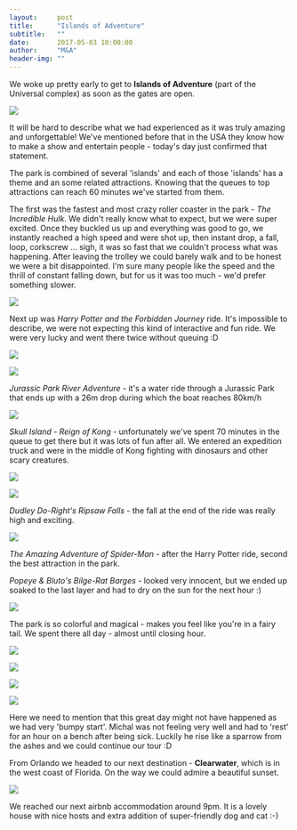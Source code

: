 ```yaml
---
layout:     post
title:      "Islands of Adventure"
subtitle:   ""
date:       2017-05-03 10:00:00
author:     "M&A"
header-img: ""
---
```


We woke up pretty early to get to **Islands of Adventure** (part of the Universal complex) as soon as the gates are open.

![](https://lh3.googleusercontent.com/exDS0l1cTa58Qsh0cfBTUSSaOAVAJtIMclJjVpws2OWZCZbbY9TURvr4U6nVwc6Eb6mr5kF_XFrk4XnPlH_Xm9dRJEZob-ECrhZeGQuHInftmhvvADm2yuQXbDWpsfkl1cmuR36N95rErrcPPp4R-kcjxMthB9FlrPQ7gaJDLvSM3uA2NEZJqLZgbKjmnqdYEe-I2Xxm7EzlrpgK1QLLk7RxINSkWt_Jhb00LxAwA5WpRaZUeej3mNcsjTsk30BupY4ZcqBHZ3f8IfvmHbaA9LtSLRkU6SS5sS_OU_nd3k-g-8DKy_z_2Mqt-IOScukVvTHjxTJaTBtb8hXA0YIdKUNZGCdtCleqJYjmkn_1jA4sBkqiOO0vt6Wh7IfWbpO18sGYvX74st0bEgAiryCuEu316JXuL41-NT9Qifx_NqJGPknx0R5cvp5N8jCFN2ku_jzdEssK4sthTaBY8tMRmQ2qzLWgMRtMGa0a6s_9Iia12mJXRYxub1qGHFPOCZ0uWeKnm-fIUt9dSBL4eR8lYhgA1tuBPKKXmZq5y1fyqLe6lo2-mmBFWpJjXOA6ENTTdQoTAuppCO5gr5JSrpe8d8ktQH9hgppBB3tBRpdy44jId8t5qvvxMHicUUE4rKZZfBv-Ixnmwcxy-P9am4NFNKQYbgiMUgTWh40Gy6oWnpE=w1309-h736-no)

It will be hard to describe what we had experienced as it was truly amazing and unforgettable! We've mentioned before that in the USA they know how to make a show and entertain people - today's day just confirmed that statement.

The park is combined of several 'islands' and each of those 'islands' has a theme and an some related attractions. Knowing that the queues to top attractions can reach 60 minutes we've started from them.

The first was the fastest and most crazy roller coaster in the park - *The Incredible Hulk*. We didn't really know what to expect, but we were super excited. Once they buckled us up and everything was good to go, we instantly reached a high speed and were shot up, then instant drop, a fall, loop, corkscrew ... sigh, it was so fast that we couldn't process what was happening.
After leaving the trolley we could barely walk and to be honest we were a bit disappointed. I'm sure many people like the speed and the thrill of constant falling down, but for us it was too much - we'd prefer something slower.

![](https://lh3.googleusercontent.com/dTN0Xx__mN97Agpz8D89qrTGovtak1J2XK5gv9vy5G7_efAWzPjPizGJrE-J9i0i6sTo3oPNWBh_k6wHDf1h2hg2LVvDqEbOEy-znfJYl5vbHo4nVU4aGoCK3iR_w4RJFDJJM8MI2X3J5KqyJVq5XMl0rmhR266_Wp30Oim9OXf464d42KJUciTxu8h_xhA4co19ULOUjATCBYON5rIKhL-aN-WVNO9FnnMuEJWDu72RKLon3kGonSMNOR46J1lfhqZ2l9KuABjBJY3-bc_JCwlz7599-2sriGrOhF9GYGpxjKjKlixcXI48xK2DE568xxujEmfu3ZbD8LLOuuK35ONy_5XkDmt5issh9pN7X3PnfyYnB2AREbGcoKsNSNsfMvzhbkS1x2XVWe6IaGV2hUDACrdmSrxb15rAMRyLErS9nSYW_XiPEvcWzO3asAz3cJs54YfvaqkZRV0a24UQW-vZt0PfT_KH6OhetS7SQ2DbLArzdSRoAfSX4I6yLvZrCiGb3_7sgX526vLN2sDcncnwr2vLZCZbrMdOtMuFTHG3xwPFRRUzFUYbBpjNhtOB0t_5vvhYi1g4ORFcqSyQNlfz5M9VkF2NixOfzt51mtusz0zysQUhLFxPtg9USMgHcmf0_4Q4gIMPVXBWZLRwBYMDtpwQAnI1Sviw0JpVLPQ=w1309-h736-no)

Next up was *Harry Potter and the Forbidden Journey* ride. It's impossible to describe, we were not expecting this kind of interactive and fun ride. We were very lucky and went there twice without queuing :D

![](https://lh3.googleusercontent.com/3ViM_gtpsE2WIuXlC9obnVel6CoefMwQrS0Z_hjD876pcvsSVJq-dDDWteDVOKu-XtmAlkLrBCMnRn7B7gLYiZV1MT-AxCQEFkCono4eQSF1rcnlfVUgwoCot303G3w36vdKuYU-jeecYrxrFQBJEjJz5PkLt4XJ26KEyeqL1wGUHrS_Jbo7fzgb6sQEIl6CTmsGBe7pXnTEJGcXcai4yKwgx2aAGip57z0nyq3Tp5g-TpcD6FLlQLfy1KFXgCIKZ52mJrPACZY_L1a42bYmBBEGV3GpnC5-EThE8mvbGQ3q0Hv6SUVc_SLu3Xh0cKbPqkXLcPaN9C7FUC1MKZ3-I_CAek0_Rkba1DB-6gG2IZZg1EWjZBjS3Lv4aUcozwjJlJK6uVbgavAingfQ4ho2-EDBz81QH0CnTGTuoPEnnR7S19XXC032DknQHjSUZmQQV6DK5ACmm_5vdzzJeezj4rX88ixcBRcBbo5Vq5YBucpVQrcNyKnNfw1QiIWY17QRlAdXLJGH8qO4Fhk8qM3UeKeVsxEbIPc8tNaOK74vpo532aCzRTv8S4_iEcq7mw2rzTwsQ03Av5YbQ34PS1AIaeYz6WqW3mZQ-qbwghIbeRhKx77JZ8ifOrC3N22yKEYHKt2r3MGZNrkEjdLlCEDcFXOIMfOhEBUZ0eh8gSpsk9M=w1309-h736-no)

![](https://lh3.googleusercontent.com/Rq9MT-UXrmRflvlIUzBNo_bcP1PLMGcYAAC6mUht1QrpV5NDBeldaZ2qpuH0NUILNj167oGglRH7RFpHjgvV_O7koR1w-c6OexiOn1o6COhSCiGW6cH6eIctyj3vfB5BSMkTY-4YA7spKc8BP6WaSH05A4hGZnA8R888i2suWxJUSGGxKeaMU6OwVfy7L2Vor70_5_ea3h6J8iHoAe_8ChNDnxYciohSlKb26S-o9_EvP1_aq6bb6fVCs2HKJ4zKpRrywieBkVXLJOL3v_fmynQ1ErQpdXSe-vhD1jF3vFW30an989K939fQ0WEOnYguPCT7om2ppWy51Ki4v76c2QQmwfISIhXZ7GSAJL4ZdK4zV324sJ_R5ZBN0KBl4Cti94NP901HrjJdt3EzeYYKcXCPAazNDNcphuZwoQpP4lU_wdZlnluOYuHWltyvDf2zn_Fg7-sr0RIbM73No3r5ONzAFdVxVZms4NjyU3-hoksbAVMQpiNE5lUVh9IwxCUryIm628lx8nkSYh68Ut_K-j3iN0-MSAIwhfQWgAKr_V5M0CUI3w8dyr1wigfHfOWli9sHQa0_4zmduO1l54NDyxN2J7f3G7ky1_aZ7wP3Y-Exb9rnAj4LxpimUWL4NQ6eN07KShm0esWdv1kYNVjJFeqcPNLv0JtKUw_sPdWFjsg=w1309-h736-no)

*Jurassic Park River Adventure* - it's a water ride through a Jurassic Park that ends up with a 26m drop during which the boat reaches 80km/h

![](https://lh3.googleusercontent.com/-Id3KzGfipIBE5xQyYHnaCDGgmEpqLMz_babXKxz7N87bonqRVCebd_qAx5V1zpdNM0Fzlqz36rEmZJGF4km51ctuIxEE4NbYynUqutjwkmxCDB3wvGYkSdqaaDTbzdGnHzWjPrVN8niLQxJ6GQSZZwA4yUoM0IcnmI2HrvECCIoCBvVlhqmW_fY8OroZJlL5xFU4df0p8CwDksiPSDN2ceDB_GA88WyLlm2MAKZotlFmSw5OpLSgj5rndnA78iebQgmUaQKtxTwjQEdKWrQt7CgD7OCn2ghUhEMx5RAWT2NqsyrCjRms-fDiI3SobJJ75Ysfd8XXOh3imZ8YZElCNMGj2r27iSOEiMhgFc7JaWVrjFuNEJKh0DRX-K8GTIpE1dXd23SWcZqjmlWVpGw-lk3zHlmlImUU7l29uq-GYq1h8kFoLUZqUs4V3CD5-yhgdtxW7Oh8Cm81VpxnkmnbnBPeqfR6vy__20cMb_Ar5iN4rPurlIUBR5ZZcu63p_CTr5aTYoiTVVjXQiRwAQnT9xoKN4py_UjqXZRXg9ENsOt_zdNKoL89WMEAxVeSvtH4-JVGmOmNgJrlUZablae-0wvJGshTIAJDxXpOy-N5-uTZKqNBoLuCNymHGt4A-TzOu0uqQq56NgcymfiW7UZ3wut_y26Qm9u-HKmv0qcK68=w1309-h736-no)

*Skull Island - Reign of Kong*  - unfortunately we've spent 70 minutes in the queue to get there but it was lots of fun after all. We entered an expedition truck and were in the middle of Kong fighting with dinosaurs and other scary creatures.

![](https://lh3.googleusercontent.com/7zqzNWEB1hlUa5ygh1wpjge5UQbFwvSebFoPzRUFpTRrnqI0RDvw8kxtCnCrXXMfonVE08QbsZ5lTu5LQuQCB8I5tQ1UBJ5Xw3GK2TI1ZfnTIuRKM4N7Y7Z5wACx7HFj0pwcNyyMdqEss_eDaJHMWHoR4qiRMMV9bH2GHzqYNWcLaEgsiS_yOPAjq58Mj9d-7NEizFnCYWQE0_EMk8FPSKBMlWeRHrHx62f76HnUZWMVwiY0Ua3QWqeYbhMgNwEk6A6P3cCRP6fL0bpOkopxCud2S9H9IQOL6Th06U8-yTWdtDtCIIPLKNGM0bGUgHAMCmZ1-ElRdWj7WetKEgXv2owrtiERe6gdKSp0yrMdPIud67C2nR0WdJXxSIhT73nR8BIB2a640qwJby9qXIGqBCoopGKRYbNHYQCKitAVqlKyCsgrj2rlAiZFPzYqgLvJwCJJbJrrGarNTOhILJESG_P7nUAnBOkO_WUoZeWyiWepIN_bcRjZe6YN2Z2sxtD18V8EHwKCZ8kaa3qyO0VAEP_eHuGsRivWIQhxOsZAwzsvyxlCuad6KLSGIfPLQnXh5Rftn2owmV1V1kE4AjjCIhQdQeP9MlGDD2bKCbIaVAVn6qaJSTimiHuM9Kjxjdad92Y1BNowbCZxMbl7UHpIrIxYPKFa1GA21SwzWh55XrY=w1309-h736-no)

![](https://lh3.googleusercontent.com/dDOR0KKNnli8jM87joMMD3Dv_vL5qs8PUT5jUXwziZ42eVgpHNkkTqe1PAHfXpBbLXF34iaHtaOoKg2HkCPafpZBblIUa9_5Y4WjclD2eUO4h30ABarp13VMJo9Iu4u3eAA8VgNnV_KdOrOq4X8-cTrYOINhm07Mhg08pvT364FBvWNst7JeHSB6gLMpd7BUEN0NbVedImUgfWlTtctw9w5vnXWGAKz7hZmYSIaMIp4wqLwKIk4cZ9rRXMDUl26kPfh3j4mAq0pnTuW6eKOcUg6-_MB01SJ2tMZ-Uyfu-kYmVHPGQonoLKfohEde-CC5kOZ6dQG3-9EqCBXBFVHgmtGpiEob1iNz-1Q0s48IuK5KFvjvXzx6KmaTm074XCGPO3_FmpkK8ZsqI9SGlb3MFj9pSyNxJ2WDb7dyEWBlAOBHCLN0u-tCKZPhkSxjCml8Lu3pv2ViQcjzrP9CwdFPML9pln6wD6_p2AZczBKCzjQu8Shyxn581O2PA7Wq7kgylovNhuKmrrODeElYcjc0gMNxq9ti0BX42-ReW3L5pqwHZBb7rULd6mw07Oac_-0SN3hjOm9iJu4bDo4ucNhRe6KwkeWKyBKHdW0fiV5tEaD1_kDbkIHcp4pU_3V-6GHkxnNmVRvqAXgBypPHB0LXZFj3d5uEAHprjplOML_1c8Q=w1309-h736-no)

*Dudley Do-Right's Ripsaw Falls* - the fall at the end of the ride was really high and exciting.

![](https://lh3.googleusercontent.com/Ik-_9kCppH1jer865C_ijGhdGznWB6ixGMY1joLJgo4ckhudIwPDk_D3QmmJYLgUzNh3C9zFP6mWD8cwDsvATBuiOsYsYFoa8P7-pp8fxKMV2SIMrm1CDxgui5FExhCfxNihup94NCpCWPSqDEvh3uhP7upHAgMUYLk0b1ckZzCK-ybnd0nDlYBNK3rBJteHDxd2dxmiGG5PVcW4QBnXXz2ledRUHfevgYcXdvW9U6fmjlfvtee_QYcAvwN1tyqmd4mR4lSer8aAO7PQYMJyV3jysWk6Bq_HA9DU-Pl8U1Ga9-WmjZ8LHA37dt-B_cTnOffj8W6M-Lk4seMZCcURBX3ieLsD8UOqVANZSEgP5bTg4u6iOTlQDUdtPQWeFSKzHCzuVyQIIw_IQMKcyqy_W8brtT1Ykkyw4yvpqBb8fJMGY-Kop8Cm-WRj1IB69a_1OpTYJfgirKBBcvN3E3Y9nYabbUKMaztmBZk2R3iFYUtOIbmRmmIZQgF9EN7BkFgScaC83HE1huYncAolC7PwZWwWVlN0kEi9oVK7PfE85lNZuMMaGbPDtFJS3DlDrM4c_z-nLzPEAlgHh2ZmGQKrc4E7w2eGCuCmMDKj6--g4inwmszN7B4KIgDMCI3xELjmhKaAVDOC2qyqHzTMLAgWkgA4s7uxnegpbCAJcEsqhik=w1309-h736-no)

*The Amazing Adventure of Spider-Man* - after the Harry Potter ride, second the best attraction in the park.

*Popeye & Bluto's Bilge-Rat Barges* - looked very innocent, but we ended up soaked to the last layer and had to dry on the sun for the next hour :)

![](https://lh3.googleusercontent.com/enqAt5Z96yBdSDmzNZNp48J4QKnxMoS4VS7cXLuoxm2ANGpJP3hyH8vMmdv-9-kwZVzyQGBAoMCcw0U9NJAOFXemhgdYWY-gEA6jnWURxt35EoK_Qhphr_YuWFkuMT7PHc6w4kRiL808YlZC1TKR1hz_nHvrN3KP9YQYeBJzJEdb7DNcrV-6uX2jy-4r0Cu0Tm8L7KIXSz6OsZT7BXSpdWbWfPWwcIxRNN4DwndRKFZ6dvWYeCjVjCUOiRgXOMRJatd7Fxj4xXVNc-EEKwcM_N1Dw9ipdrFRjbRPWOP6jQIbePrwzBFuwxjpIAQGeI0MsCieXCmZmgLBqrYuy-t1HuWkDsQKRubXEAXrbGP_Ty5IxFTXZlnnVFD0_OrQPODQ2S7VXCjqFDvpA6HndxTgbTTVO3mv9tCBGl8qVpgqPAXY99_s-IDK5bbs4rsCPdOgXuxEzt1uhWZyT_OrH5Td_p29pwZ-VXNvSW7CJ_68vZSOa9yh3CU_EAu5Sk7vQGC2-hp1sT2uDlcVcPL9uM9OJQTQmI4HB-d48Qhw3ZbGP_3f2n8c_ryAeQbovX3QbTHIU3kDv__cuaVHPqd_xjapogpnRGwe-Mr_LllvoXy7gT3FMpwpH-u_yQhx6UVXq6EvJTi5G_6ZfCjqCJZI3EJ_iXOF1_bEa-h1GoE6mSdFtvQ=w1309-h736-no)

The park is so colorful and magical - makes you feel like you're in a fairy tail. We spent there all day - almost until closing hour.

![](https://lh3.googleusercontent.com/Md1y5a22m6EOL_89UnKLZV_sUtKrZ-k9ihUd5lAxdxQdB32-6IIe0To_0acl-qOaUEg1TyH86G_WXazEs1-XdWKfWlbFh9LhmSFTyLX0uIaHDeuzh5FaFnJIBMg0C1lVIKltmdkFPtVfQ4pGElsp1XfCjsjN8m3EUSKIPU00ZMqufIR8C32CAT1k5H4rP8ykl8dXrCqbGSFTkpOSbNERASxeMXMU8N4BZxdiB2efAL71E-HJb3DluWvJvtPTaqC7kldtcL5hRvSW7kKyp4IXSRek0SFlLcJ-E1kdXBeE6kO640zxvMeHYLCjRwddhjqoIxQcI_oKGIKsFd7mCaJZvLboYHru1GLO5KxyUSm0OSF_nhYxcFwxdc1JQS8-GgOlXBqF9MF6Y5_dJOuhQ85kvs1sYdIjALrM1L-agkaV3j2PJSkyklM4yMgoJ3Y7KhHjvnls4OossQJ5f8iVzcb_ES60hzN6CbCsduMzHn7V9X5Te5j9soYQG4o9wKeWdqKwsKa8o4A7DEOurkQhohMMmlQHmQvrJePMHuzdTtoPSqjn4YLfn4c_O00O3Y-jnTK8Zk_GVcDYdpCe6PmjnLJPM1dXE6HZHkgw0omJDDAkptWU0fc2RcR9y2IDKlSOHIjjUFgVxdLg37STHT9qzzOwDJgmuUCyn1l7ZC0cRHTjf7o=w1309-h736-no)

![](https://lh3.googleusercontent.com/5QnAqYKWS6Na3ypWlamjZ_fAKMV8w3EJkP33SueOQ6WbPGcR9FCJ9lRx29vIKO2Ka15adfkTDN8LXhWHbjTtMBigNVVJetFRel2VvLGdgecU7E16eb6G3kiibr3HI4AIdJuaq_trd_e92qL93Q1V6S5XLxnxylWB-hYWKUULFtMlotq4Zd5py7FGQnWoTvAskRNmu2qNa4brzys_cz2BA1LZ_kfnbLTGv1iRW6Gt2rV6ENQX1JqzVZH4uuwSagIVvZaqCw112tXATOwkwm_JH4AaCfgrE88aQyTyuuwa4vYZHNMvFNvMCzZ1L6qFmdtu1lVCBCuBK_YslRa65sTZ_NOqp-ETQoCc3xwST5Qvqxpp2Nie1NZVrswvHOrvKaF9sMhlDrITsl04o6y48TQTxohuMGcwYgYRLsTRub_sej-WmiSB7rMh4EiKlKnULy6Bsjg-xJzMEJ3FwglCcDRJeP9ueAKDcFiROBKw5LusdbDqalHli7h52eyjBOW8hfZi2QDoYMuMTytFxoNMGWc46JTKuoShWCpoOhlHDXjjB8xAKYbIF06leSfMf66rJfdAhAi9xPyKmp8gKPWpFym5r08vpJ3LPDwZ29Rv66jWMozMGf0Mv220HYvhu5p_lsM1ME_ZIfa4C9LoNJnZGH3VqL9sWhy2mzv84sDafg9UF0U=w1309-h736-no)

![](https://lh3.googleusercontent.com/hWabJrSruYtA8DwjaVNF1zaj7VEFb7WNbTdg8SKL8txDJ13PcxMEGFsxgHfDOw4PD0-cf9gvoTzIw6mUQuZKp5MIW37KytRWzQlM1nDUi7DTUjrv843bzqDNGegwakbjXk_TQtvLcPLMGnhuROLbL3u6t02ankiTDPwg8SvvqT-Y80ygJRetsCCDiaa5WMo9PERRO-Nd1k-WwZ-J7RP87lvtseITp0U7IAFqOyv6wG1zKhC4lVWfaLTCAl6kgYunn--X5N-2D-fBGqlnIzh869BuCB_wQqDVjvPTMpMw7JAgEjmM_bhPFtghEwlXLr4fPHPEiOCIchzbR2crGh6dD8b-iGb5JmHqAxz7g5uPojuSojwCe1z8k7Z44kxrAt1Fz8cN_MPyj3j-sI0B_yCH55-GUARZ-UKCz7zxnVWCjyEUUXr_h4_CvMsfg8gFNOR0lHgU3EuAPD1IIxpEtargn-HmgOcPZkHXWsehTvYDz8sZxQr_XT3wRBJ_2NSP16eSZUBrsxefm41MCt2WRSgpmfp49i--GwLndC8rbkhXy_765MNKcYY_9gv8CAliAlY2BWvYfnKsKUQpNmbetXmz59I_gYj7vHb4s8Vefgvw0GST9xxGF3c79pUsmCo39nbWacAU2bxwuxhvJ8_M_fZal7xGMY38IXSzIvpspK0VqxM=w1309-h736-no)

![](https://lh3.googleusercontent.com/6Vdb7BPt_kShXkVC6hAd19AWE5izXDkCj9DGBTTNLd5u66PjotCmHLu5yTOS-Sb9dKUe9uvjt6XIOdVrRiSSTyL6Jgt3W1r9IcxgaS7f8yC-ejbJWqlDvfREbv19xkeiiyCa5ufpozhKLmplLyRuJprXxZxahUobc8soI59coqub1jDBIhxuz5Vf5XXKOwhOLZ16sNcVYf1PAHxGif-osjnrtKnSfr86jzUth5_7G7BRpW80QyBWPngMkiB0kvTkJLg8UlTjO259dUFtJxUJj7u6GhbcO5KvX0g7jMP0voESSh64SxQOYAlcf55vPEDmWC-Q1B_UoDDgaG7fyQduio0VIzeRuQA1TEe5HAv7QpDd1ox9XGVRyF8uSnLrGS7Avrd1cYyiBGl_8b_PTLNarIt6-kRS9FjkEgca6pruhzv4uzafy03MGFWABfcl7Is4x77Y25Fy461WmHo-eCoLU2iYobeRU4mjBFadDaWG4zruwn5Crc6tyw0Vyq5o_ba7PM-_MRx85j_LLWwlZ--xFB6uQQZBC_uhODnBNOjcA1DYnFGXlwMG-HJm1qvbDcorDXkh3Slyc3mkHBh1rkYw0RctXPYoSi2d7uNKDgsn6JnEPmJ7ETxm3PSXeLL5IzkJ1o4qzFhkHmURmg-k3tS1Ia3hODkk3WCSmvQktinkHBI=w1309-h736-no)

Here we need to mention that this great day might not have happened as we had very 'bumpy start'. Michal was not feeling very well and had to 'rest' for an hour on a bench after being sick. Luckily he rise like a sparrow from the ashes and we could continue our tour :D

From Orlando we headed to our next destination - **Clearwater**, which is in the west coast of Florida. On the way we could admire a beautiful sunset.

![](https://lh3.googleusercontent.com/ifIlJUtt1AsI5JQFWTeQGT4A9ZWYUeSDBi1q0-WhSgAb9YTjiYi1jW9Co7p57t15S-nayRy4Ld7NA-Mm1zT-R4KzpUF9BvMrmEmE2wbmySnTLH_xqfkhk-LCyHAvEzC5ETt0MWmjs-WO8Kg-snvGNOiNPBBHhW9Oez13zhBXgotXXWi0Nye89g5-MIHyYmEBWXpI7jOhAO461iBIll6D3zFbFBzqPTrRbUUlGXFDtSq4wbdpCOhs7D-MCjCAuFSJz6WLh-v5ika3_uqf84sD9L8EYIp0gTR45Ynt8gQ-ynXGE0REzSuUqShsc2QO6A0CP23mpuQysrqwNJp4Lpa7GhQm7oAzuAR2LOM9C3WH__J8uiODgtz_9uC9T6GH8YFSCESw-mCCtlploGZJWx5_FprJSeAUbdTT-wI7ufcrBPy3eCjGqCi2s34Sl4iIRcHz9FwGdRrMYmB0tcB3GZ56KCrDBNxALxbRKB5-Er-byiomiU6kpt8pFg0eCJTbnU20igUUGYRKCkScY3N1QpurBbwTR9fZ6cvi95NxxV4HCqGxp5PVqnzTk9MRX0qmOUKl66ddiZu9Ojv1pD0ludlH9xNDCBon3xX03WK0u9sGqKErby_y1LSKqc4bgG3_BJXmB7DCAbFJEgX9F6tm-ybmnjbCdVwdVuMPjCtfodt9G3k=w1309-h736-no)

We reached our next airbnb accommodation around 9pm. It is a lovely house with nice hosts and extra addition of super-friendly dog and cat :-)
